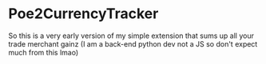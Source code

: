 # Poe2CurrencyTracker
So this is a very early version of my simple extension that sums up all your trade merchant gainz
(I am a back-end python dev not a JS so don't expect much from this lmao)